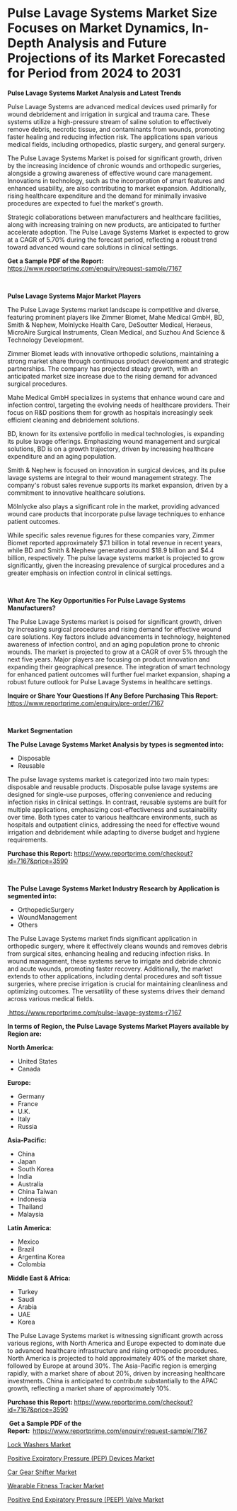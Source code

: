 <p><h1>Pulse Lavage Systems Market Size Focuses on Market Dynamics, In-Depth Analysis and Future Projections of its Market Forecasted for Period from 2024 to 2031</h1></p><p><strong>Pulse Lavage Systems Market Analysis and Latest Trends</strong></p>
<p><p>Pulse Lavage Systems are advanced medical devices used primarily for wound debridement and irrigation in surgical and trauma care. These systems utilize a high-pressure stream of saline solution to effectively remove debris, necrotic tissue, and contaminants from wounds, promoting faster healing and reducing infection risk. The applications span various medical fields, including orthopedics, plastic surgery, and general surgery.</p><p>The Pulse Lavage Systems Market is poised for significant growth, driven by the increasing incidence of chronic wounds and orthopedic surgeries, alongside a growing awareness of effective wound care management. Innovations in technology, such as the incorporation of smart features and enhanced usability, are also contributing to market expansion. Additionally, rising healthcare expenditure and the demand for minimally invasive procedures are expected to fuel the market's growth. </p><p>Strategic collaborations between manufacturers and healthcare facilities, along with increasing training on new products, are anticipated to further accelerate adoption. The Pulse Lavage Systems Market is expected to grow at a CAGR of 5.70% during the forecast period, reflecting a robust trend toward advanced wound care solutions in clinical settings.</p></p>
<p><strong>Get a Sample PDF of the Report:&nbsp;</strong> <a href="https://www.reportprime.com/enquiry/request-sample/7167">https://www.reportprime.com/enquiry/request-sample/7167</a></p>
<p>&nbsp;</p>
<p><strong>Pulse Lavage Systems Major Market Players</strong></p>
<p><p>The Pulse Lavage Systems market landscape is competitive and diverse, featuring prominent players like Zimmer Biomet, Mahe Medical GmbH, BD, Smith & Nephew, Molnlycke Health Care, DeSoutter Medical, Heraeus, MicroAire Surgical Instruments, Clean Medical, and Suzhou And Science & Technology Development. </p><p>Zimmer Biomet leads with innovative orthopedic solutions, maintaining a strong market share through continuous product development and strategic partnerships. The company has projected steady growth, with an anticipated market size increase due to the rising demand for advanced surgical procedures.</p><p>Mahe Medical GmbH specializes in systems that enhance wound care and infection control, targeting the evolving needs of healthcare providers. Their focus on R&D positions them for growth as hospitals increasingly seek efficient cleaning and debridement solutions.</p><p>BD, known for its extensive portfolio in medical technologies, is expanding its pulse lavage offerings. Emphasizing wound management and surgical solutions, BD is on a growth trajectory, driven by increasing healthcare expenditure and an aging population.</p><p>Smith & Nephew is focused on innovation in surgical devices, and its pulse lavage systems are integral to their wound management strategy. The company's robust sales revenue supports its market expansion, driven by a commitment to innovative healthcare solutions.</p><p>Mölnlycke also plays a significant role in the market, providing advanced wound care products that incorporate pulse lavage techniques to enhance patient outcomes.</p><p>While specific sales revenue figures for these companies vary, Zimmer Biomet reported approximately $7.1 billion in total revenue in recent years, while BD and Smith & Nephew generated around $18.9 billion and $4.4 billion, respectively. The pulse lavage systems market is projected to grow significantly, given the increasing prevalence of surgical procedures and a greater emphasis on infection control in clinical settings.</p></p>
<p>&nbsp;</p>
<p><strong>What Are The Key Opportunities For Pulse Lavage Systems Manufacturers?</strong></p>
<p><p>The Pulse Lavage Systems market is poised for significant growth, driven by increasing surgical procedures and rising demand for effective wound care solutions. Key factors include advancements in technology, heightened awareness of infection control, and an aging population prone to chronic wounds. The market is projected to grow at a CAGR of over 5% through the next five years. Major players are focusing on product innovation and expanding their geographical presence. The integration of smart technology for enhanced patient outcomes will further fuel market expansion, shaping a robust future outlook for Pulse Lavage Systems in healthcare settings.</p></p>
<p><strong>Inquire or Share Your Questions If Any Before Purchasing This Report:</strong> <a href="https://www.reportprime.com/enquiry/pre-order/7167">https://www.reportprime.com/enquiry/pre-order/7167</a></p>
<p>&nbsp;</p>
<p><strong>Market Segmentation</strong></p>
<p><strong>The Pulse Lavage Systems Market Analysis by types is segmented into:</strong></p>
<p><ul><li>Disposable</li><li>Reusable</li></ul></p>
<p><p>The pulse lavage systems market is categorized into two main types: disposable and reusable products. Disposable pulse lavage systems are designed for single-use purposes, offering convenience and reducing infection risks in clinical settings. In contrast, reusable systems are built for multiple applications, emphasizing cost-effectiveness and sustainability over time. Both types cater to various healthcare environments, such as hospitals and outpatient clinics, addressing the need for effective wound irrigation and debridement while adapting to diverse budget and hygiene requirements.</p></p>
<p><strong>Purchase this Report:&nbsp;</strong><a href="https://www.reportprime.com/checkout?id=7167&price=3590">https://www.reportprime.com/checkout?id=7167&price=3590</a></p>
<p>&nbsp;</p>
<p><strong>The Pulse Lavage Systems Market Industry Research by Application is segmented into:</strong></p>
<p><ul><li>OrthopedicSurgery</li><li>WoundManagement</li><li>Others</li></ul></p>
<p><p>The Pulse Lavage Systems market finds significant application in orthopedic surgery, where it effectively cleans wounds and removes debris from surgical sites, enhancing healing and reducing infection risks. In wound management, these systems serve to irrigate and debride chronic and acute wounds, promoting faster recovery. Additionally, the market extends to other applications, including dental procedures and soft tissue surgeries, where precise irrigation is crucial for maintaining cleanliness and optimizing outcomes. The versatility of these systems drives their demand across various medical fields.</p></p>
<p><a href="https://www.reportprime.com/pulse-lavage-systems-r7167">&nbsp;https://www.reportprime.com/pulse-lavage-systems-r7167</a></p>
<p><strong>In terms of Region, the Pulse Lavage Systems Market Players available by Region are:</strong></p>
<p>
    <p> <strong> North America: </strong>
        <ul>
            <li>United States</li>
            <li>Canada</li>
        </ul>
        </p> 
    <p> <strong> Europe: </strong>
        <ul>
            <li>Germany</li>
            <li>France</li>
            <li>U.K.</li>
            <li>Italy</li>
            <li>Russia</li>
        </ul>
        </p> 
    <p> <strong> Asia-Pacific: </strong>
        <ul>
            <li>China</li>
            <li>Japan</li>
            <li>South Korea</li>
            <li>India</li>
            <li>Australia</li>
            <li>China Taiwan</li>
            <li>Indonesia</li>
            <li>Thailand</li>
            <li>Malaysia</li>
        </ul>
        </p> 
    <p> <strong> Latin America: </strong>
        <ul>
            <li>Mexico</li>
            <li>Brazil</li>
            <li>Argentina Korea</li>
            <li>Colombia</li>
        </ul>
        </p> 
    <p> <strong> Middle East & Africa: </strong>
        <ul>
            <li>Turkey</li>
            <li>Saudi</li>
            <li>Arabia</li>
            <li>UAE</li>
            <li>Korea</li>
        </ul>
    </p>
    </p>
<p><p>The Pulse Lavage Systems market is witnessing significant growth across various regions, with North America and Europe expected to dominate due to advanced healthcare infrastructure and rising orthopedic procedures. North America is projected to hold approximately 40% of the market share, followed by Europe at around 30%. The Asia-Pacific region is emerging rapidly, with a market share of about 20%, driven by increasing healthcare investments. China is anticipated to contribute substantially to the APAC growth, reflecting a market share of approximately 10%.</p></p>
<p><strong>Purchase this Report: </strong><a href="https://www.reportprime.com/checkout?id=7167&price=3590">https://www.reportprime.com/checkout?id=7167&price=3590</a></p>
<p>&nbsp;<strong>Get a Sample PDF of the Report:&nbsp;&nbsp;</strong><a href="https://www.reportprime.com/enquiry/request-sample/7167">https://www.reportprime.com/enquiry/request-sample/7167</a></p>
<p><strong></strong></p>
<p><p><a href="https://github.com/gdfhhhj/Market-Research-Report-List-6/blob/main/lock-washers-market.md">Lock Washers Market</a></p><p><a href="https://issuu.com/reportprime-2/docs/positive-expiratory-pressure-pep-de_080abdb700a2da">Positive Expiratory Pressure (PEP) Devices Market</a></p><p><a href="https://medium.com/@charityrice1939/car-gear-shifter-market-size-share-analysis-growth-trends-forecast-2024-2031-9816a30f7a74">Car Gear Shifter Market</a></p><p><a href="https://www.linkedin.com/pulse/insights-wearable-fitness-tracker-market-share-competitive-2sdae?trackingId=Y6L%2BYWVESe6Ebjn0yQr08Q%3D%3D">Wearable Fitness Tracker Market</a></p><p><a href="https://issuu.com/reportprime-2/docs/positive-end-expiratory-pressure-pe_6ba6619942569e">Positive End Expiratory Pressure (PEEP) Valve Market</a></p></p>